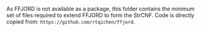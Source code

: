 As FFJORD is not available as a package, this folder contains the minimum set of files required to extend FFJORD to form the StrCNF. Code is directly copied from: `https://github.com/rtqichen/ffjord`.

